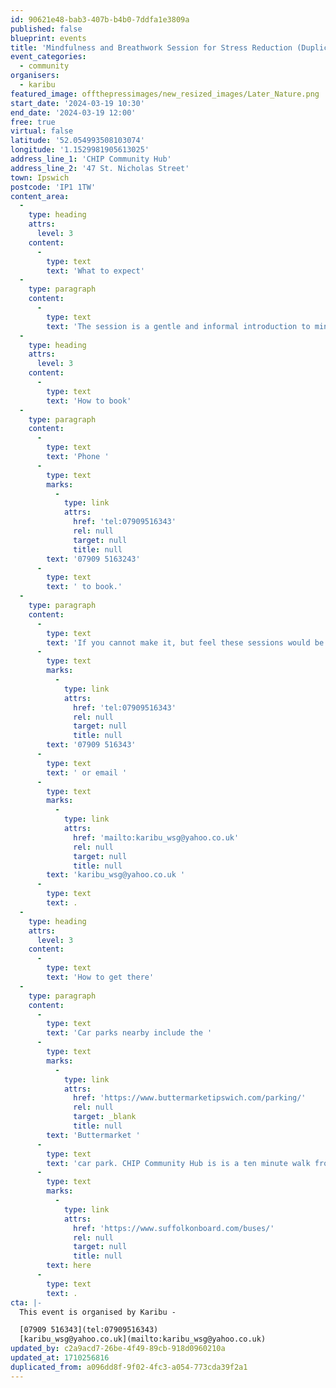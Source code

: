 ```yaml
---
id: 90621e48-bab3-407b-b4b0-7ddfa1e3809a
published: false
blueprint: events
title: 'Mindfulness and Breathwork Session for Stress Reduction (Duplicated)'
event_categories:
  - community
organisers:
  - karibu
featured_image: offthepressimages/new_resized_images/Later_Nature.png
start_date: '2024-03-19 10:30'
end_date: '2024-03-19 12:00'
free: true
virtual: false
latitude: '52.054993508103074'
longitude: '1.1529981905613025'
address_line_1: 'CHIP Community Hub'
address_line_2: '47 St. Nicholas Street'
town: Ipswich
postcode: 'IP1 1TW'
content_area:
  -
    type: heading
    attrs:
      level: 3
    content:
      -
        type: text
        text: 'What to expect'
  -
    type: paragraph
    content:
      -
        type: text
        text: 'The session is a gentle and informal introduction to mindfulness practice which assists people to understand how to reduce the stress response in a host of life situations.'
  -
    type: heading
    attrs:
      level: 3
    content:
      -
        type: text
        text: 'How to book'
  -
    type: paragraph
    content:
      -
        type: text
        text: 'Phone '
      -
        type: text
        marks:
          -
            type: link
            attrs:
              href: 'tel:07909516343'
              rel: null
              target: null
              title: null
        text: '07909 5163243'
      -
        type: text
        text: ' to book.'
  -
    type: paragraph
    content:
      -
        type: text
        text: 'If you cannot make it, but feel these sessions would be group for you or your community group, then please contact  '
      -
        type: text
        marks:
          -
            type: link
            attrs:
              href: 'tel:07909516343'
              rel: null
              target: null
              title: null
        text: '07909 516343'
      -
        type: text
        text: ' or email '
      -
        type: text
        marks:
          -
            type: link
            attrs:
              href: 'mailto:karibu_wsg@yahoo.co.uk'
              rel: null
              target: null
              title: null
        text: 'karibu_wsg@yahoo.co.uk '
      -
        type: text
        text: .
  -
    type: heading
    attrs:
      level: 3
    content:
      -
        type: text
        text: 'How to get there'
  -
    type: paragraph
    content:
      -
        type: text
        text: 'Car parks nearby include the '
      -
        type: text
        marks:
          -
            type: link
            attrs:
              href: 'https://www.buttermarketipswich.com/parking/'
              rel: null
              target: _blank
              title: null
        text: 'Buttermarket '
      -
        type: text
        text: 'car park. CHIP Community Hub is is a ten minute walk from Tower Ramparts bus station in the town centre - see the latest bus timetables '
      -
        type: text
        marks:
          -
            type: link
            attrs:
              href: 'https://www.suffolkonboard.com/buses/'
              rel: null
              target: null
              title: null
        text: here
      -
        type: text
        text: .
cta: |-
  This event is organised by Karibu -

  [07909 516343](tel:07909516343)
  [karibu_wsg@yahoo.co.uk](mailto:karibu_wsg@yahoo.co.uk)
updated_by: c2a9acd7-26be-4f49-89cb-918d0960210a
updated_at: 1710256816
duplicated_from: a096dd8f-9f02-4fc3-a054-773cda39f2a1
---
```

